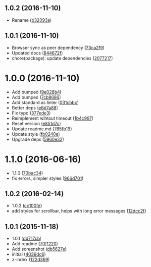 <a name="1.0.2"></a>
## 1.0.2 (2016-11-10)

* Rename ([b32093a](https://github.com/Kikobeats/bs-pretty-message/commit/b32093a))



<a name="1.0.1"></a>
## 1.0.1 (2016-11-10)

* Browser sync as peer dependency ([73ca2f9](https://github.com/Kikobeats/bs-pretty-message/commit/73ca2f9))
* Updated docs ([844672f](https://github.com/Kikobeats/bs-pretty-message/commit/844672f))
* chore(package): update dependencies ([2077217](https://github.com/Kikobeats/bs-pretty-message/commit/2077217))



<a name="1.0.0"></a>
# 1.0.0 (2016-11-10)

* Add bumped ([9e028b4](https://github.com/Kikobeats/bs-pretty-message/commit/9e028b4))
* Add bumped ([7cb8686](https://github.com/Kikobeats/bs-pretty-message/commit/7cb8686))
* Add standard as linter ([031cbbc](https://github.com/Kikobeats/bs-pretty-message/commit/031cbbc))
* Better deps ([e6d7a88](https://github.com/Kikobeats/bs-pretty-message/commit/e6d7a88))
* Fix typo ([377ede3](https://github.com/Kikobeats/bs-pretty-message/commit/377ede3))
* Reimplement wihtout timeout ([1b4c997](https://github.com/Kikobeats/bs-pretty-message/commit/1b4c997))
* Reset version ([e851d7c](https://github.com/Kikobeats/bs-pretty-message/commit/e851d7c))
* Update readme.md ([765fb19](https://github.com/Kikobeats/bs-pretty-message/commit/765fb19))
* Update style ([fb0240e](https://github.com/Kikobeats/bs-pretty-message/commit/fb0240e))
* Upgrade deps ([5960e32](https://github.com/Kikobeats/bs-pretty-message/commit/5960e32))



<a name="1.1.0"></a>
# 1.1.0 (2016-06-16)

* 1.1.0 ([70bac34](https://github.com/Kikobeats/bs-pretty-message/commit/70bac34))
* fix errors, simpler styles ([966d701](https://github.com/Kikobeats/bs-pretty-message/commit/966d701))



<a name="1.0.2"></a>
## 1.0.2 (2016-02-14)

* 1.0.2 ([cc100fd](https://github.com/Kikobeats/bs-pretty-message/commit/cc100fd))
* add styles for scrollbar, helps with long error messages ([12dcc2f](https://github.com/Kikobeats/bs-pretty-message/commit/12dcc2f))



<a name="1.0.1"></a>
## 1.0.1 (2015-11-18)

* 1.0.1 ([dd717cb](https://github.com/Kikobeats/bs-pretty-message/commit/dd717cb))
* Add readme ([70f1220](https://github.com/Kikobeats/bs-pretty-message/commit/70f1220))
* Add screenshot ([db5627e](https://github.com/Kikobeats/bs-pretty-message/commit/db5627e))
* initial ([4039dc6](https://github.com/Kikobeats/bs-pretty-message/commit/4039dc6))
* z-index ([122d369](https://github.com/Kikobeats/bs-pretty-message/commit/122d369))



